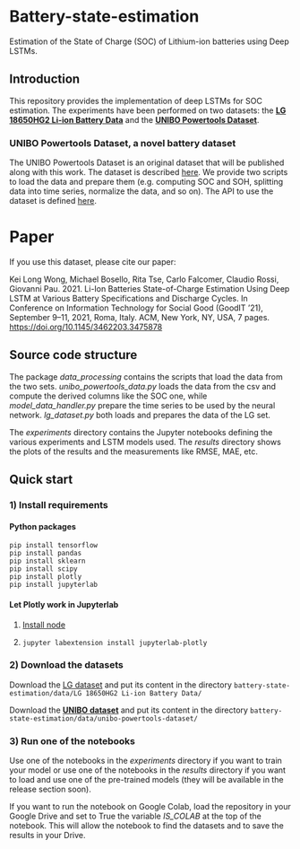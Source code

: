 # Battery-state-estimation

Estimation of the State of Charge (SOC) of Lithium-ion batteries using Deep LSTMs.

## Introduction

This repository provides the implementation of deep LSTMs for SOC estimation. The experiments have been performed on two datasets: the [**LG 18650HG2 Li-ion Battery Data**](https://data.mendeley.com/datasets/cp3473x7xv/3) and the [**UNIBO Powertools Dataset**](https://doi.org/10.17632/n6xg5fzsbv.1).

### UNIBO Powertools Dataset, a novel battery dataset
The UNIBO Powertools Dataset is an original dataset that will be published along with this work. The dataset is described [here](data_description.md). We provide two scripts to load the data and prepare them (e.g. computing SOC and SOH, splitting data into time series, normalize the data, and so on). The API to use the dataset is defined [here](dataset_API.md).

# Paper
If you use this dataset, please cite our paper:

Kei Long Wong, Michael Bosello, Rita Tse, Carlo Falcomer, Claudio Rossi, Giovanni Pau. 2021. Li-Ion Batteries State-of-Charge Estimation Using Deep LSTM at Various Battery Specifications and Discharge Cycles. In Conference on Information Technology for Social Good (GoodIT ’21), September 9–11, 2021, Roma, Italy. ACM, New York, NY, USA, 7 pages. https://doi.org/10.1145/3462203.3475878


## Source code structure

The package *data_processing* contains the scripts that load the data from the two sets. *unibo_powertools_data.py* loads the data from the csv and compute the derived columns like the SOC one, while *model_data_handler.py* prepare the time series to be used by the neural network. *lg_dataset.py* both loads and prepares the data of the LG set.

The *experiments* directory contains the Jupyter notebooks defining the various experiments and LSTM models used. The *results* directory shows the plots of the results and the measurements like RMSE, MAE, etc.

## Quick start

### 1) Install requirements

#### Python packages

    pip install tensorflow
    pip install pandas
    pip install sklearn
    pip install scipy
    pip install plotly
    pip install jupyterlab

#### Let Plotly work in Jupyterlab

1) [Install node](https://nodejs.org/en/download/package-manager)


2) `jupyter labextension install jupyterlab-plotly`

### 2) Download the datasets

Download the [LG dataset](https://data.mendeley.com/datasets/cp3473x7xv/3) and put its content in the directory `battery-state-estimation/data/LG 18650HG2 Li-ion Battery Data/`

Download the [**UNIBO dataset**](https://doi.org/10.17632/n6xg5fzsbv.1) and put its content in the directory `battery-state-estimation/data/unibo-powertools-dataset/`

### 3) Run one of the notebooks

Use one of the notebooks in the *experiments* directory if you want to train your model or use one of the notebooks in the *results* directory if you want to load and use one of the pre-trained models (they will be available in the release section soon).

If you want to run the notebook on Google Colab, load the repository in your Google Drive and set to True the variable *IS_COLAB* at the top of the notebook. This will allow the notebook to find the datasets and to save the results in your Drive. 